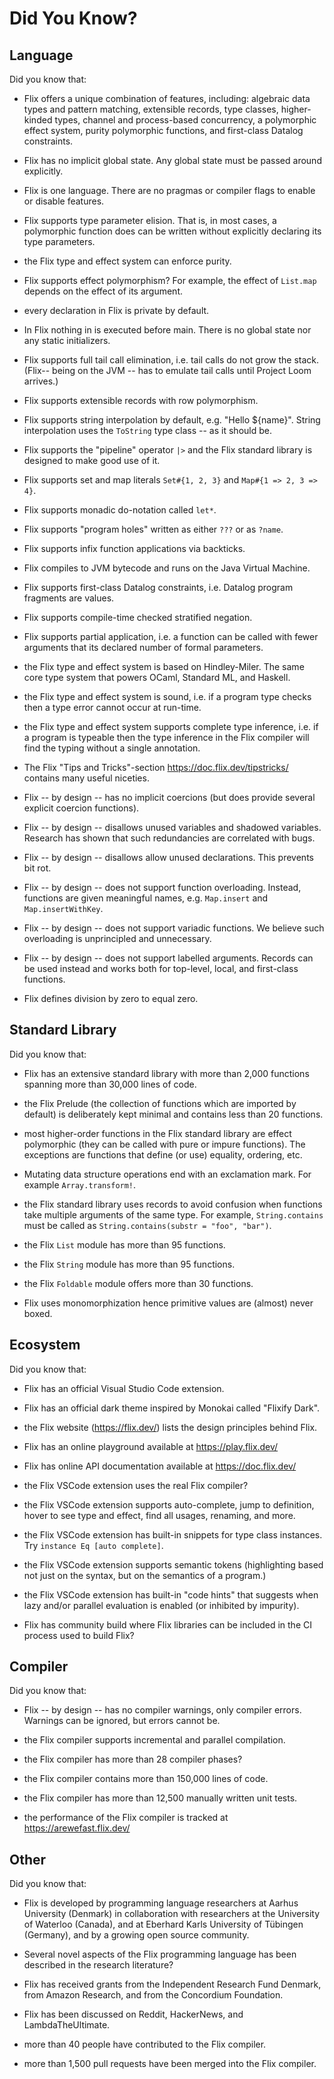 # Did You Know?

## Language

Did you know that:

- Flix offers a unique combination of features, including: algebraic data types and pattern matching, 
  extensible records, type classes, higher-kinded types, channel and process-based concurrency, 
  a polymorphic effect system, purity polymorphic functions, and first-class Datalog constraints.

- Flix has no implicit global state. Any global state must be passed around explicitly.

- Flix is one language. There are no pragmas or compiler flags to enable or disable features. 

- Flix supports type parameter elision. That is, in most cases, a polymorphic function does 
  can be written without explicitly declaring its type parameters.

- the Flix type and effect system can enforce purity.

- Flix supports effect polymorphism? For example, the effect of `List.map` 
  depends on the effect of its argument.

- every declaration in Flix is private by default.

- In Flix nothing in is executed before main. There is no global state nor any static initializers.

- Flix supports full tail call elimination, i.e. tail calls do not grow the stack.
  (Flix-- being on the JVM -- has to emulate tail calls until Project Loom arrives.)

- Flix supports extensible records with row polymorphism.

- Flix supports string interpolation by default, e.g. "Hello ${name}". String interpolation
  uses the `ToString` type class -- as it should be.

- Flix supports the "pipeline" operator `|>` and the Flix standard library is designed 
  to make good use of it.

- Flix supports set and map literals `Set#{1, 2, 3}` and `Map#{1 => 2, 3 => 4}`.

- Flix supports monadic do-notation called `let*`.

- Flix supports "program holes" written as either `???` or as `?name`.

- Flix supports infix function applications via backticks.

- Flix compiles to JVM bytecode and runs on the Java Virtual Machine.

- Flix supports first-class Datalog constraints, i.e. Datalog program fragments are values.

- Flix supports compile-time checked stratified negation.

- Flix supports partial application, i.e. a function can be called with fewer
  arguments that its declared number of formal parameters.

- the Flix type and effect system is based on Hindley-Miler.
  The same core type system that powers OCaml, Standard ML, and Haskell.

- the Flix type and effect system is sound, i.e. if a program type checks
  then a type error cannot occur at run-time.

- the Flix type and effect system supports complete type inference, i.e.
  if a program is typeable then the type inference in the Flix compiler
  will find the typing without a single annotation.

- The Flix "Tips and Tricks"-section https://doc.flix.dev/tipstricks/ contains many useful niceties.

- Flix -- by design -- has no implicit coercions (but does provide several explicit coercion functions).

- Flix -- by design -- disallows unused variables and shadowed variables. Research has shown that such
  redundancies are correlated with bugs.

- Flix -- by design -- disallows allow unused declarations. This prevents bit rot.

- Flix -- by design -- does not support function overloading. Instead, functions are given meaningful names, e.g.
  `Map.insert` and `Map.insertWithKey`.

- Flix -- by design -- does not support variadic functions. We believe such overloading
  is unprincipled and unnecessary.

- Flix -- by design -- does not support labelled arguments. Records can be used instead and works
  both for top-level, local, and first-class functions.

- Flix defines division by zero to equal zero.

## Standard Library

Did you know that:

- Flix has an extensive standard library with more than 2,000 functions 
  spanning more than 30,000 lines of code.

- the Flix Prelude (the collection of functions which are imported by default) is 
  deliberately kept minimal and contains less than 20 functions.

- most higher-order functions in the Flix standard library are effect polymorphic
  (they can be called with pure or impure functions). The exceptions are functions
  that define (or use) equality, ordering, etc.

- Mutating data structure operations end with an exclamation mark. For example `Array.transform!`.

- the Flix standard library uses records to avoid confusion when functions take multiple arguments of
  the same type. For example, `String.contains` must be called as `String.contains(substr = "foo", "bar")`.

- the Flix `List` module has more than 95 functions.

- the Flix `String` module has more than 95 functions.

- the Flix `Foldable` module offers more than 30 functions.

- Flix uses monomorphization hence primitive values are (almost) never boxed.

## Ecosystem

Did you know that:

- Flix has an official Visual Studio Code extension.

- Flix has an official dark theme inspired by Monokai called "Flixify Dark".

- the Flix website (https://flix.dev/) lists the design principles behind Flix.

- Flix has an online playground available at https://play.flix.dev/

- Flix has online API documentation available at https://doc.flix.dev/

- the Flix VSCode extension uses the real Flix compiler?

- the Flix VSCode extension supports auto-complete, jump to definition, 
  hover to see type and effect, find all usages, renaming, and more.

- the Flix VSCode extension has built-in snippets for type class instances.
  Try `instance Eq [auto complete]`.

- the Flix VSCode extension supports semantic tokens (highlighting based not just on the syntax, 
  but on the semantics of a program.)

- the Flix VSCode extension has built-in "code hints" that suggests when lazy and/or parallel
  evaluation is enabled (or inhibited by impurity).

- Flix has community build where Flix libraries can be included in the CI process used to build Flix?

## Compiler

Did you know that:

- Flix -- by design -- has no compiler warnings, only compiler errors.
  Warnings can be ignored, but errors cannot be.

- the Flix compiler supports incremental and parallel compilation.

- the Flix compiler has more than 28 compiler phases?

- the Flix compiler contains more than 150,000 lines of code.

- the Flix compiler has more than 12,500 manually written unit tests.

- the performance of the Flix compiler is tracked at https://arewefast.flix.dev/

## Other

Did you know that:

- Flix is developed by programming language researchers at Aarhus University (Denmark) 
  in collaboration with researchers at the University of Waterloo (Canada), and at
  Eberhard Karls University of Tübingen (Germany), and by a growing open source community.

- Several novel aspects of the Flix programming language has been described in the research literature?

- Flix has received grants from the Independent Research Fund Denmark, 
  from Amazon Research, and from the Concordium Foundation.

- Flix has been discussed on Reddit, HackerNews, and LambdaTheUltimate.

- more than 40 people have contributed to the Flix compiler.

- more than 1,500 pull requests have been merged into the Flix compiler.
